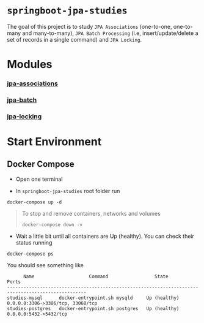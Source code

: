 # `springboot-jpa-studies`

The goal of this project is to study `JPA Associations` (one-to-one, one-to-many and many-to-many),
`JPA Batch Processing` (i.e, insert/update/delete a set of records in a single command) and `JPA Locking`.

# Modules

### [jpa-associations](https://github.com/ivangfr/springboot-jpa-studies/tree/master/jpa-associations#jpa-associations)
### [jpa-batch](https://github.com/ivangfr/springboot-jpa-studies/tree/master/jpa-batch#jpa-batch)
### [jpa-locking](https://github.com/ivangfr/springboot-jpa-studies/tree/master/jpa-locking#jpa-locking)

# Start Environment

## Docker Compose

- Open one terminal

- In `springboot-jpa-studies` root folder run
```
docker-compose up -d
```
> To stop and remove containers, networks and volumes
>```
>docker-compose down -v
>```

- Wait a little bit until all containers are Up (healthy). You can check their status running
```
docker-compose ps
```

You should see something like
```
      Name                    Command                 State                     Ports              
---------------------------------------------------------------------------------------------------
studies-mysql      docker-entrypoint.sh mysqld     Up (healthy)   0.0.0.0:3306->3306/tcp, 33060/tcp
studies-postgres   docker-entrypoint.sh postgres   Up (healthy)   0.0.0.0:5432->5432/tcp
```